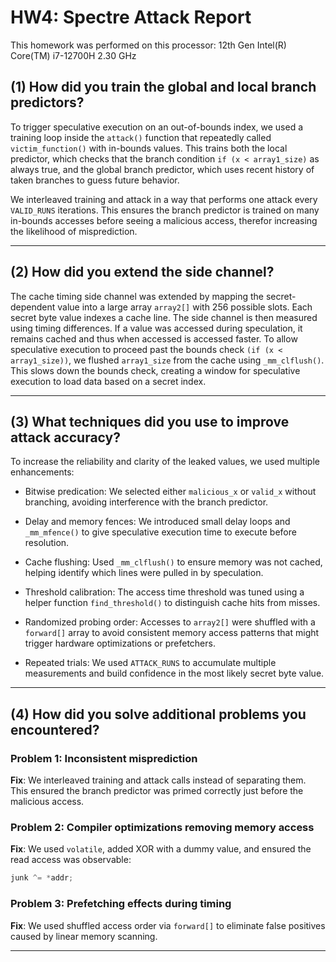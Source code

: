 
# HW4: Spectre Attack Report

This homework was performed on this processor: 12th Gen Intel(R) Core(TM) i7-12700H   2.30 GHz

## (1) How did you train the global and local branch predictors?

To trigger speculative execution on an out-of-bounds index, we used a training loop inside the `attack()` function that repeatedly called `victim_function()` with in-bounds values. This trains both the local predictor, which checks that the branch condition `if (x < array1_size)` as always true, and the global branch predictor, which uses recent history of taken branches to guess future behavior.

We interleaved training and attack in a way that performs one attack every `VALID_RUNS` iterations. This ensures the branch predictor is trained on many in-bounds accesses before seeing a malicious access, therefor increasing the likelihood of misprediction.

---

## (2) How did you extend the side channel?

The cache timing side channel was extended by mapping the secret-dependent value into a large array `array2[]` with 256 possible slots. Each secret byte value indexes a cache line.
The side channel is then measured using timing differences. If a value was accessed during speculation, it remains cached and thus when accessed is accessed faster.
To allow speculative execution to proceed past the bounds check `(if (x < array1_size))`, we flushed `array1_size` from the cache using `_mm_clflush()`. This slows down the bounds check, creating a window for speculative execution to load data based on a secret index.

---

## (3) What techniques did you use to improve attack accuracy?

To increase the reliability and clarity of the leaked values, we used multiple enhancements:

- Bitwise predication: We selected either `malicious_x` or `valid_x` without branching, avoiding interference with the branch predictor.

- Delay and memory fences: We introduced small delay loops and `_mm_mfence()` to give speculative execution time to execute before resolution.

- Cache flushing: Used `_mm_clflush()` to ensure memory was not cached, helping identify which lines were pulled in by speculation.

- Threshold calibration: The access time threshold was tuned using a helper function `find_threshold()` to distinguish cache hits from misses.

- Randomized probing order: Accesses to `array2[]` were shuffled with a `forward[]` array to avoid consistent memory access patterns that might trigger hardware optimizations or prefetchers.

- Repeated trials: We used `ATTACK_RUNS` to accumulate multiple measurements and build confidence in the most likely secret byte value.

---

## (4) How did you solve additional problems you encountered?

### Problem 1: Inconsistent misprediction  
**Fix**: We interleaved training and attack calls instead of separating them. This ensured the branch predictor was primed correctly just before the malicious access.

### Problem 2: Compiler optimizations removing memory access  
**Fix**: We used `volatile`, added XOR with a dummy value, and ensured the read access was observable:

```c
junk ^= *addr;
```

### Problem 3: Prefetching effects during timing  
**Fix**: We used shuffled access order via `forward[]` to eliminate false positives caused by linear memory scanning.

---
